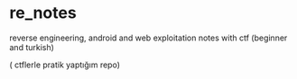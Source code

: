 # re_notes
reverse engineering, android and web exploitation notes with ctf (beginner and turkish)

( ctflerle pratik yaptığım repo)

